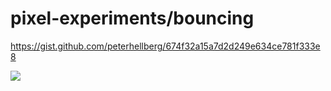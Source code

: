 # pixel-experiments/bouncing

https://gist.github.com/peterhellberg/674f32a15a7d2d249e634ce781f333e8

![](https://user-images.githubusercontent.com/565124/32391018-da783e62-c0d0-11e7-9981-07fcbd946432.gif)
